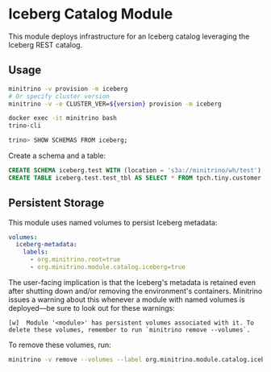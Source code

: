 # Iceberg Catalog Module

This module deploys infrastructure for an Iceberg catalog leveraging the Iceberg
REST catalog.

## Usage

```sh
minitrino -v provision -m iceberg
# Or specify cluster version
minitrino -v -e CLUSTER_VER=${version} provision -m iceberg

docker exec -it minitrino bash 
trino-cli

trino> SHOW SCHEMAS FROM iceberg;
```

Create a schema and a table:

```sql
CREATE SCHEMA iceberg.test WITH (location = 's3a://minitrino/wh/test');
CREATE TABLE iceberg.test.test_tbl AS SELECT * FROM tpch.tiny.customer;
```

## Persistent Storage

This module uses named volumes to persist Iceberg metadata:

```yaml
volumes:
  iceberg-metadata:
    labels:
      - org.minitrino.root=true
      - org.minitrino.module.catalog.iceberg=true
```

The user-facing implication is that the Iceberg's metadata is retained even
after shutting down and/or removing the environment's containers. Minitrino
issues a warning about this whenever a module with named volumes is deployed––be
sure to look out for these warnings:

```text
[w]  Module '<module>' has persistent volumes associated with it. To delete these volumes, remember to run `minitrino remove --volumes`.
```

To remove these volumes, run:

```sh
minitrino -v remove --volumes --label org.minitrino.module.catalog.iceberg=true
```
